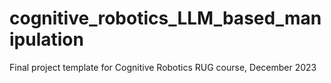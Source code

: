 # cognitive_robotics_LLM_based_manipulation
Final project template for Cognitive Robotics RUG course, December 2023
